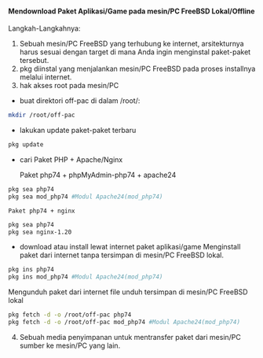 #### Mendownload Paket Aplikasi/Game pada mesin/PC FreeBSD Lokal/Offline
Langkah-Langkahnya:
1. Sebuah mesin/PC FreeBSD yang terhubung ke internet, arsitekturnya harus sesuai dengan target di mana Anda ingin menginstal paket-paket tersebut.
2. pkg diinstal yang menjalankan mesin/PC FreeBSD pada proses installnya melalui internet.
3. hak akses root pada mesin/PC
  - buat direktori off-pac di dalam /root/:
  ```sh
  mkdir /root/off-pac
  ```
  - lakukan update paket-paket terbaru
  ```sh
  pkg update
  ```
  - cari Paket PHP + Apache/Nginx

    Paket php74 + phpMyAdmin-php74 + apache24    
  ```sh
  pkg sea php74
  pkg sea mod_php74 #Modul Apache24(mod_php74)
  ```
    Paket php74 + nginx    
  ```sh
  pkg sea php74
  pkg sea nginx-1.20
  ```
  - download atau install lewat internet paket aplikasi/game
  Menginstall paket dari internet tanpa tersimpan di mesin/PC FreeBSD lokal.
  ```sh
  pkg ins php74
  pkg ins mod_php74 #Modul Apache24(mod_php74)
  ```
  Mengunduh paket dari internet file unduh tersimpan di mesin/PC FreeBSD lokal
  ```sh
  pkg fetch -d -o /root/off-pac php74
  pkg fetch -d -o /root/off-pac mod_php74 #Modul Apache24(mod_php74)
  ```
4. Sebuah media penyimpanan untuk mentransfer paket dari mesin/PC sumber ke mesin/PC yang lain.
